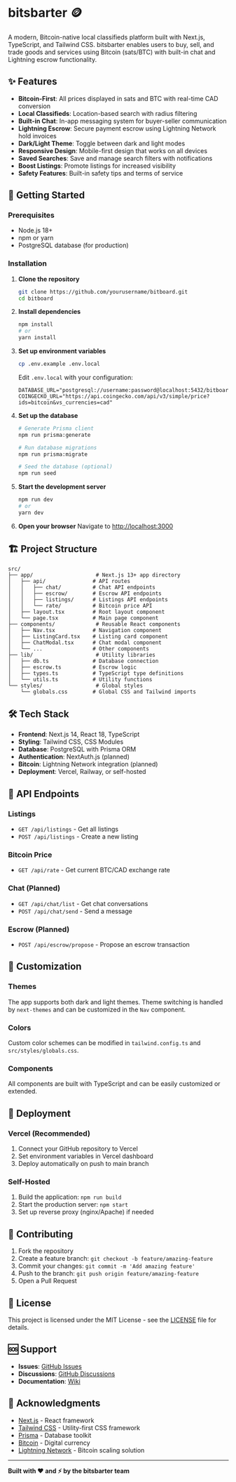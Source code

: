 # bitsbarter 🪙

A modern, Bitcoin-native local classifieds platform built with Next.js, TypeScript, and Tailwind CSS. bitsbarter enables users to buy, sell, and trade goods and services using Bitcoin (sats/BTC) with built-in chat and Lightning escrow functionality.

## ✨ Features

- **Bitcoin-First**: All prices displayed in sats and BTC with real-time CAD conversion
- **Local Classifieds**: Location-based search with radius filtering
- **Built-in Chat**: In-app messaging system for buyer-seller communication
- **Lightning Escrow**: Secure payment escrow using Lightning Network hold invoices
- **Dark/Light Theme**: Toggle between dark and light modes
- **Responsive Design**: Mobile-first design that works on all devices
- **Saved Searches**: Save and manage search filters with notifications
- **Boost Listings**: Promote listings for increased visibility
- **Safety Features**: Built-in safety tips and terms of service

## 🚀 Getting Started

### Prerequisites

- Node.js 18+ 
- npm or yarn
- PostgreSQL database (for production)

### Installation

1. **Clone the repository**
   ```bash
   git clone https://github.com/yourusername/bitboard.git
   cd bitboard
   ```

2. **Install dependencies**
   ```bash
   npm install
   # or
   yarn install
   ```

3. **Set up environment variables**
   ```bash
   cp .env.example .env.local
   ```
   
   Edit `.env.local` with your configuration:
   ```env
   DATABASE_URL="postgresql://username:password@localhost:5432/bitboard"
   COINGECKO_URL="https://api.coingecko.com/api/v3/simple/price?ids=bitcoin&vs_currencies=cad"
   ```

4. **Set up the database**
   ```bash
   # Generate Prisma client
   npm run prisma:generate
   
   # Run database migrations
   npm run prisma:migrate
   
   # Seed the database (optional)
   npm run seed
   ```

5. **Start the development server**
   ```bash
   npm run dev
   # or
   yarn dev
   ```

6. **Open your browser**
   Navigate to [http://localhost:3000](http://localhost:3000)

## 🏗️ Project Structure

```
src/
├── app/                    # Next.js 13+ app directory
│   ├── api/               # API routes
│   │   ├── chat/          # Chat API endpoints
│   │   ├── escrow/        # Escrow API endpoints
│   │   ├── listings/      # Listings API endpoints
│   │   └── rate/          # Bitcoin price API
│   ├── layout.tsx         # Root layout component
│   └── page.tsx           # Main page component
├── components/             # Reusable React components
│   ├── Nav.tsx            # Navigation component
│   ├── ListingCard.tsx    # Listing card component
│   ├── ChatModal.tsx      # Chat modal component
│   └── ...                # Other components
├── lib/                    # Utility libraries
│   ├── db.ts              # Database connection
│   ├── escrow.ts          # Escrow logic
│   ├── types.ts           # TypeScript type definitions
│   └── utils.ts           # Utility functions
└── styles/                 # Global styles
    └── globals.css        # Global CSS and Tailwind imports
```

## 🛠️ Tech Stack

- **Frontend**: Next.js 14, React 18, TypeScript
- **Styling**: Tailwind CSS, CSS Modules
- **Database**: PostgreSQL with Prisma ORM
- **Authentication**: NextAuth.js (planned)
- **Bitcoin**: Lightning Network integration (planned)
- **Deployment**: Vercel, Railway, or self-hosted

## 📱 API Endpoints

### Listings
- `GET /api/listings` - Get all listings
- `POST /api/listings` - Create a new listing

### Bitcoin Price
- `GET /api/rate` - Get current BTC/CAD exchange rate

### Chat (Planned)
- `GET /api/chat/list` - Get chat conversations
- `POST /api/chat/send` - Send a message

### Escrow (Planned)
- `POST /api/escrow/propose` - Propose an escrow transaction

## 🎨 Customization

### Themes
The app supports both dark and light themes. Theme switching is handled by `next-themes` and can be customized in the `Nav` component.

### Colors
Custom color schemes can be modified in `tailwind.config.ts` and `src/styles/globals.css`.

### Components
All components are built with TypeScript and can be easily customized or extended.

## 🚀 Deployment

### Vercel (Recommended)
1. Connect your GitHub repository to Vercel
2. Set environment variables in Vercel dashboard
3. Deploy automatically on push to main branch

### Self-Hosted
1. Build the application: `npm run build`
2. Start the production server: `npm start`
3. Set up reverse proxy (nginx/Apache) if needed

## 🤝 Contributing

1. Fork the repository
2. Create a feature branch: `git checkout -b feature/amazing-feature`
3. Commit your changes: `git commit -m 'Add amazing feature'`
4. Push to the branch: `git push origin feature/amazing-feature`
5. Open a Pull Request

## 📄 License

This project is licensed under the MIT License - see the [LICENSE](LICENSE) file for details.

## 🆘 Support

- **Issues**: [GitHub Issues](https://github.com/yourusername/bitboard/issues)
- **Discussions**: [GitHub Discussions](https://github.com/yourusername/bitboard/discussions)
- **Documentation**: [Wiki](https://github.com/yourusername/bitboard/wiki)

## 🙏 Acknowledgments

- [Next.js](https://nextjs.org/) - React framework
- [Tailwind CSS](https://tailwindcss.com/) - Utility-first CSS framework
- [Prisma](https://www.prisma.io/) - Database toolkit
- [Bitcoin](https://bitcoin.org/) - Digital currency
- [Lightning Network](https://lightning.network/) - Bitcoin scaling solution

---

**Built with ❤️ and ⚡ by the bitsbarter team**
